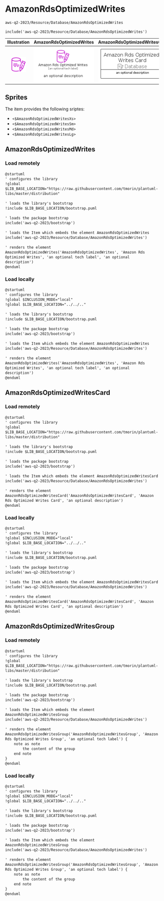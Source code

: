# AmazonRdsOptimizedWrites


```text
aws-q2-2023/Resource/Database/AmazonRdsOptimizedWrites
```

```text
include('aws-q2-2023/Resource/Database/AmazonRdsOptimizedWrites')
```



| Illustration | AmazonRdsOptimizedWrites | AmazonRdsOptimizedWritesCard | AmazonRdsOptimizedWritesGroup |
| :---: | :---: | :---: | :---: |
| ![illustration for Illustration](../../../aws-q2-2023/Resource/Database/AmazonRdsOptimizedWrites.png) | ![illustration for AmazonRdsOptimizedWrites](../../../aws-q2-2023/Resource/Database/AmazonRdsOptimizedWrites.Local.png) | ![illustration for AmazonRdsOptimizedWritesCard](../../../aws-q2-2023/Resource/Database/AmazonRdsOptimizedWritesCard.Local.png) | ![illustration for AmazonRdsOptimizedWritesGroup](../../../aws-q2-2023/Resource/Database/AmazonRdsOptimizedWritesGroup.Local.png) |



## Sprites
The item provides the following sriptes:

- `<$AmazonRdsOptimizedWritesXs>`
- `<$AmazonRdsOptimizedWritesSm>`
- `<$AmazonRdsOptimizedWritesMd>`
- `<$AmazonRdsOptimizedWritesLg>`





## AmazonRdsOptimizedWrites

### Load remotely
```plantuml
@startuml
' configures the library
!global $LIB_BASE_LOCATION="https://raw.githubusercontent.com/tmorin/plantuml-libs/master/distribution"

' loads the library's bootstrap
!include $LIB_BASE_LOCATION/bootstrap.puml

' loads the package bootstrap
include('aws-q2-2023/bootstrap')

' loads the Item which embeds the element AmazonRdsOptimizedWrites
include('aws-q2-2023/Resource/Database/AmazonRdsOptimizedWrites')

' renders the element
AmazonRdsOptimizedWrites('AmazonRdsOptimizedWrites', 'Amazon Rds Optimized Writes', 'an optional tech label', 'an optional description')
@enduml
```

### Load locally
```plantuml
@startuml
' configures the library
!global $INCLUSION_MODE="local"
!global $LIB_BASE_LOCATION="../../.."

' loads the library's bootstrap
!include $LIB_BASE_LOCATION/bootstrap.puml

' loads the package bootstrap
include('aws-q2-2023/bootstrap')

' loads the Item which embeds the element AmazonRdsOptimizedWrites
include('aws-q2-2023/Resource/Database/AmazonRdsOptimizedWrites')

' renders the element
AmazonRdsOptimizedWrites('AmazonRdsOptimizedWrites', 'Amazon Rds Optimized Writes', 'an optional tech label', 'an optional description')
@enduml
```

## AmazonRdsOptimizedWritesCard

### Load remotely
```plantuml
@startuml
' configures the library
!global $LIB_BASE_LOCATION="https://raw.githubusercontent.com/tmorin/plantuml-libs/master/distribution"

' loads the library's bootstrap
!include $LIB_BASE_LOCATION/bootstrap.puml

' loads the package bootstrap
include('aws-q2-2023/bootstrap')

' loads the Item which embeds the element AmazonRdsOptimizedWritesCard
include('aws-q2-2023/Resource/Database/AmazonRdsOptimizedWrites')

' renders the element
AmazonRdsOptimizedWritesCard('AmazonRdsOptimizedWritesCard', 'Amazon Rds Optimized Writes Card', 'an optional description')
@enduml
```

### Load locally
```plantuml
@startuml
' configures the library
!global $INCLUSION_MODE="local"
!global $LIB_BASE_LOCATION="../../.."

' loads the library's bootstrap
!include $LIB_BASE_LOCATION/bootstrap.puml

' loads the package bootstrap
include('aws-q2-2023/bootstrap')

' loads the Item which embeds the element AmazonRdsOptimizedWritesCard
include('aws-q2-2023/Resource/Database/AmazonRdsOptimizedWrites')

' renders the element
AmazonRdsOptimizedWritesCard('AmazonRdsOptimizedWritesCard', 'Amazon Rds Optimized Writes Card', 'an optional description')
@enduml
```

## AmazonRdsOptimizedWritesGroup

### Load remotely
```plantuml
@startuml
' configures the library
!global $LIB_BASE_LOCATION="https://raw.githubusercontent.com/tmorin/plantuml-libs/master/distribution"

' loads the library's bootstrap
!include $LIB_BASE_LOCATION/bootstrap.puml

' loads the package bootstrap
include('aws-q2-2023/bootstrap')

' loads the Item which embeds the element AmazonRdsOptimizedWritesGroup
include('aws-q2-2023/Resource/Database/AmazonRdsOptimizedWrites')

' renders the element
AmazonRdsOptimizedWritesGroup('AmazonRdsOptimizedWritesGroup', 'Amazon Rds Optimized Writes Group', 'an optional tech label') {
    note as note
        the content of the group
    end note
}
@enduml
```

### Load locally
```plantuml
@startuml
' configures the library
!global $INCLUSION_MODE="local"
!global $LIB_BASE_LOCATION="../../.."

' loads the library's bootstrap
!include $LIB_BASE_LOCATION/bootstrap.puml

' loads the package bootstrap
include('aws-q2-2023/bootstrap')

' loads the Item which embeds the element AmazonRdsOptimizedWritesGroup
include('aws-q2-2023/Resource/Database/AmazonRdsOptimizedWrites')

' renders the element
AmazonRdsOptimizedWritesGroup('AmazonRdsOptimizedWritesGroup', 'Amazon Rds Optimized Writes Group', 'an optional tech label') {
    note as note
        the content of the group
    end note
}
@enduml
```

